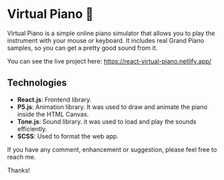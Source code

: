# Virtual Piano 🎹

Virtual Piano is a simple online piano simulator that allows you to play the instrument with your mouse or keyboard. It includes real Grand Piano samples, so you can get a pretty good sound from it.

You can see the live project here: https://react-virtual-piano.netlify.app/

## Technologies

 - **React.js**: Frontend library.
 - **P5.js**: Animation library. It was used to draw and animate the piano inside the HTML Canvas.
 - **Tone.js**: Sound library. it was used to load and play the sounds efficiently.
 - **SCSS**: Used to format the web app.

If you have any comment, enhancement or suggestion, please feel free to reach me.

Thanks!
